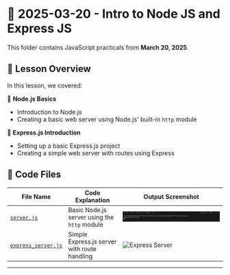 # 📅 2025-03-20 - Intro to Node JS and Express JS

This folder contains JavaScript practicals from **March 20, 2025**.

## 📜 Lesson Overview  
In this lesson, we covered:

🔹 **Node.js Basics**  
  - Introduction to Node.js  
  - Creating a basic web server using Node.js' built-in `http` module

🔹 **Express.js Introduction**  
  - Setting up a basic Express.js project  
  - Creating a simple web server with routes using Express

## 📂 Code Files

| File Name               | Code Explanation                                | Output Screenshot |
|------------------------|--------------------------------------------------|-------------------|
| [`server.js`](./Codes/server.js)       | Basic Node.js server using the `http` module       | ![Node Server](./Outputs/server.png) |
| [`express_server.js`](./express_server.js) | Simple Express.js server with route handling       | ![Express Server](./express_server_output.png) |

---
